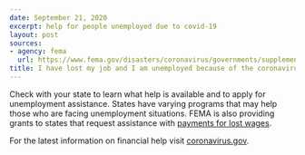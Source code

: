 ```yaml
---
date: September 21, 2020
excerpt: help for people unemployed due to covid-19
layout: post
sources:
- agency: fema
  url: https://www.fema.gov/disasters/coronavirus/governments/supplemental-payments-lost-wages-guidelines
title: I have lost my job and I am unemployed because of the coronavirus. How can I get help?
---
```


Check with your state to learn what help is available and to apply for unemployment assistance. States have varying programs that may help those who are facing unemployment situations. FEMA is also providing grants to states that request assistance with [payments for lost wages](https://www.fema.gov/disasters/coronavirus/governments/supplemental-payments-lost-wages-guidelines).

For the latest information on financial help visit [coronavirus.gov](https://www.coronavirus.gov/).
